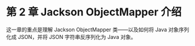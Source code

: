 # 第 2 章 Jackson ObjectMapper 介绍

这一章的重点是理解 Jackson ObjectMapper 类——以及如何将 Java 对象序列化成 JSON，并将 JSON 字符串反序列化为 Java 对象。
